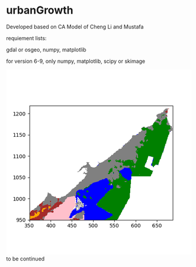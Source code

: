 # urbanGrowth
Developed based on CA Model of Cheng Li and Mustafa

requiement lists:

gdal or osgeo, numpy, matplotlib

for version 6-9, only numpy, matplotlib, scipy or skimage



<img src=https://github.com/muyang/urbanGrowth/blob/master/Figure_1-1.png />
to be continued
